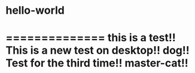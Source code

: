 # hello-world
==============
this is a test!!
This is a new test on desktop!!
dog!!
Test for the third time!!
master-cat!!
==============
